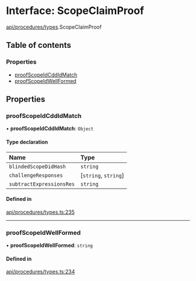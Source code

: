 # Interface: ScopeClaimProof

[api/procedures/types](../wiki/api.procedures.types).ScopeClaimProof

## Table of contents

### Properties

- [proofScopeIdCddIdMatch](../wiki/api.procedures.types.ScopeClaimProof#proofscopeidcddidmatch)
- [proofScopeIdWellFormed](../wiki/api.procedures.types.ScopeClaimProof#proofscopeidwellformed)

## Properties

### proofScopeIdCddIdMatch

• **proofScopeIdCddIdMatch**: `Object`

#### Type declaration

| Name | Type |
| :------ | :------ |
| `blindedScopeDidHash` | `string` |
| `challengeResponses` | [`string`, `string`] |
| `subtractExpressionsRes` | `string` |

#### Defined in

[api/procedures/types.ts:235](https://github.com/PolymathNetwork/polymesh-sdk/blob/299ce247/src/api/procedures/types.ts#L235)

___

### proofScopeIdWellFormed

• **proofScopeIdWellFormed**: `string`

#### Defined in

[api/procedures/types.ts:234](https://github.com/PolymathNetwork/polymesh-sdk/blob/299ce247/src/api/procedures/types.ts#L234)
